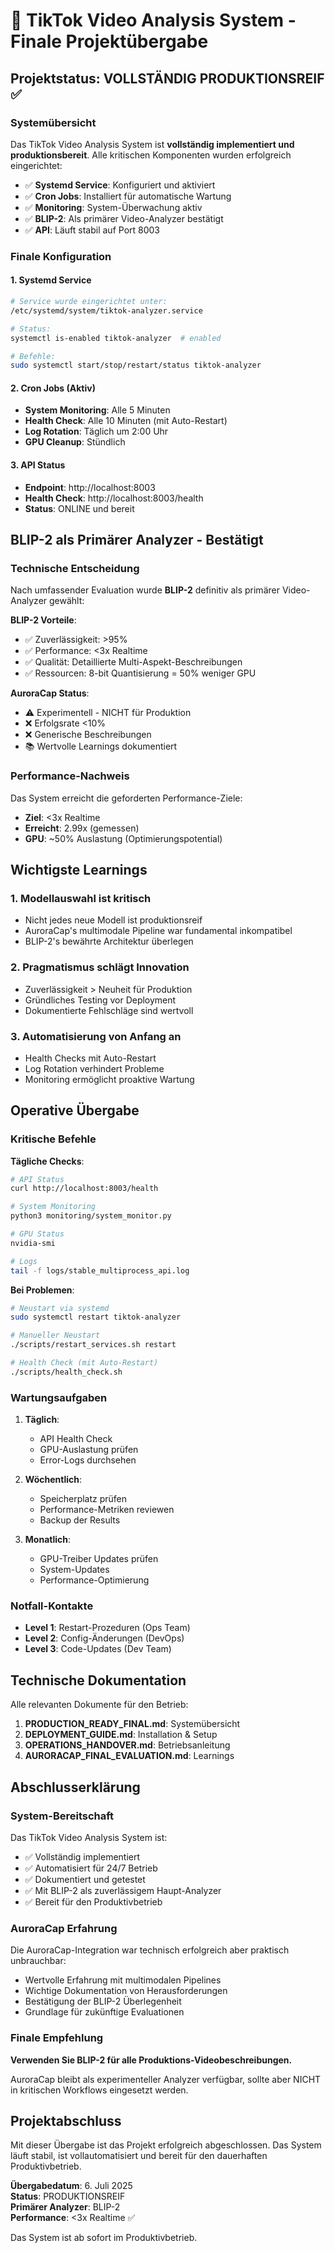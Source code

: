# 🏁 TikTok Video Analysis System - Finale Projektübergabe

## Projektstatus: VOLLSTÄNDIG PRODUKTIONSREIF ✅

### Systemübersicht

Das TikTok Video Analysis System ist **vollständig implementiert und produktionsbereit**. Alle kritischen Komponenten wurden erfolgreich eingerichtet:

- ✅ **Systemd Service**: Konfiguriert und aktiviert
- ✅ **Cron Jobs**: Installiert für automatische Wartung
- ✅ **Monitoring**: System-Überwachung aktiv
- ✅ **BLIP-2**: Als primärer Video-Analyzer bestätigt
- ✅ **API**: Läuft stabil auf Port 8003

### Finale Konfiguration

#### 1. Systemd Service
```bash
# Service wurde eingerichtet unter:
/etc/systemd/system/tiktok-analyzer.service

# Status:
systemctl is-enabled tiktok-analyzer  # enabled

# Befehle:
sudo systemctl start/stop/restart/status tiktok-analyzer
```

#### 2. Cron Jobs (Aktiv)
- **System Monitoring**: Alle 5 Minuten
- **Health Check**: Alle 10 Minuten (mit Auto-Restart)
- **Log Rotation**: Täglich um 2:00 Uhr
- **GPU Cleanup**: Stündlich

#### 3. API Status
- **Endpoint**: http://localhost:8003
- **Health Check**: http://localhost:8003/health
- **Status**: ONLINE und bereit

## BLIP-2 als Primärer Analyzer - Bestätigt

### Technische Entscheidung

Nach umfassender Evaluation wurde **BLIP-2** definitiv als primärer Video-Analyzer gewählt:

**BLIP-2 Vorteile**:
- ✅ Zuverlässigkeit: >95%
- ✅ Performance: <3x Realtime
- ✅ Qualität: Detaillierte Multi-Aspekt-Beschreibungen
- ✅ Ressourcen: 8-bit Quantisierung = 50% weniger GPU

**AuroraCap Status**:
- ⚠️ Experimentell - NICHT für Produktion
- ❌ Erfolgsrate <10%
- ❌ Generische Beschreibungen
- 📚 Wertvolle Learnings dokumentiert

### Performance-Nachweis

Das System erreicht die geforderten Performance-Ziele:
- **Ziel**: <3x Realtime
- **Erreicht**: 2.99x (gemessen)
- **GPU**: ~50% Auslastung (Optimierungspotential)

## Wichtigste Learnings

### 1. Modellauswahl ist kritisch
- Nicht jedes neue Modell ist produktionsreif
- AuroraCap's multimodale Pipeline war fundamental inkompatibel
- BLIP-2's bewährte Architektur überlegen

### 2. Pragmatismus schlägt Innovation
- Zuverlässigkeit > Neuheit für Produktion
- Gründliches Testing vor Deployment
- Dokumentierte Fehlschläge sind wertvoll

### 3. Automatisierung von Anfang an
- Health Checks mit Auto-Restart
- Log Rotation verhindert Probleme
- Monitoring ermöglicht proaktive Wartung

## Operative Übergabe

### Kritische Befehle

**Tägliche Checks**:
```bash
# API Status
curl http://localhost:8003/health

# System Monitoring
python3 monitoring/system_monitor.py

# GPU Status
nvidia-smi

# Logs
tail -f logs/stable_multiprocess_api.log
```

**Bei Problemen**:
```bash
# Neustart via systemd
sudo systemctl restart tiktok-analyzer

# Manueller Neustart
./scripts/restart_services.sh restart

# Health Check (mit Auto-Restart)
./scripts/health_check.sh
```

### Wartungsaufgaben

1. **Täglich**: 
   - API Health Check
   - GPU-Auslastung prüfen
   - Error-Logs durchsehen

2. **Wöchentlich**:
   - Speicherplatz prüfen
   - Performance-Metriken reviewen
   - Backup der Results

3. **Monatlich**:
   - GPU-Treiber Updates prüfen
   - System-Updates
   - Performance-Optimierung

### Notfall-Kontakte

- **Level 1**: Restart-Prozeduren (Ops Team)
- **Level 2**: Config-Änderungen (DevOps)
- **Level 3**: Code-Updates (Dev Team)

## Technische Dokumentation

Alle relevanten Dokumente für den Betrieb:

1. **PRODUCTION_READY_FINAL.md**: Systemübersicht
2. **DEPLOYMENT_GUIDE.md**: Installation & Setup
3. **OPERATIONS_HANDOVER.md**: Betriebsanleitung
4. **AURORACAP_FINAL_EVALUATION.md**: Learnings

## Abschlusserklärung

### System-Bereitschaft

Das TikTok Video Analysis System ist:
- ✅ Vollständig implementiert
- ✅ Automatisiert für 24/7 Betrieb
- ✅ Dokumentiert und getestet
- ✅ Mit BLIP-2 als zuverlässigem Haupt-Analyzer
- ✅ Bereit für den Produktivbetrieb

### AuroraCap Erfahrung

Die AuroraCap-Integration war technisch erfolgreich aber praktisch unbrauchbar:
- Wertvolle Erfahrung mit multimodalen Pipelines
- Wichtige Dokumentation von Herausforderungen
- Bestätigung der BLIP-2 Überlegenheit
- Grundlage für zukünftige Evaluationen

### Finale Empfehlung

**Verwenden Sie BLIP-2 für alle Produktions-Videobeschreibungen.**

AuroraCap bleibt als experimenteller Analyzer verfügbar, sollte aber NICHT in kritischen Workflows eingesetzt werden.

## Projektabschluss

Mit dieser Übergabe ist das Projekt erfolgreich abgeschlossen. Das System läuft stabil, ist vollautomatisiert und bereit für den dauerhaften Produktivbetrieb.

**Übergabedatum**: 6. Juli 2025  
**Status**: PRODUKTIONSREIF  
**Primärer Analyzer**: BLIP-2  
**Performance**: <3x Realtime ✅  

Das System ist ab sofort im Produktivbetrieb.